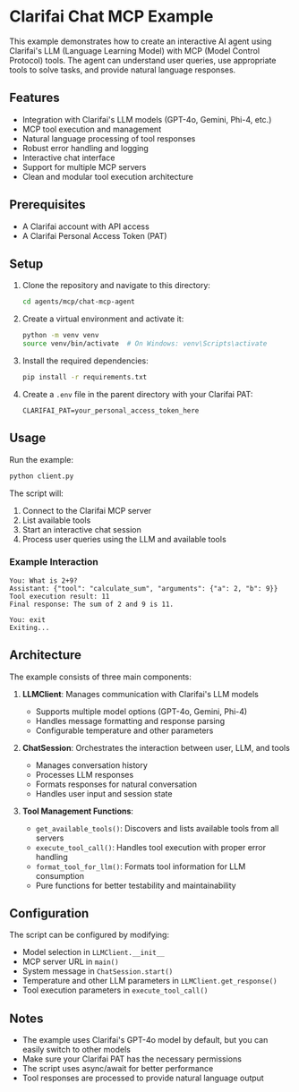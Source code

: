# Clarifai Chat MCP Example

This example demonstrates how to create an interactive AI agent using Clarifai's LLM (Language Learning Model) with MCP (Model Control Protocol) tools. The agent can understand user queries, use appropriate tools to solve tasks, and provide natural language responses.

## Features

- Integration with Clarifai's LLM models (GPT-4o, Gemini, Phi-4, etc.)
- MCP tool execution and management
- Natural language processing of tool responses
- Robust error handling and logging
- Interactive chat interface
- Support for multiple MCP servers
- Clean and modular tool execution architecture

## Prerequisites

- A Clarifai account with API access
- A Clarifai Personal Access Token (PAT)

## Setup

1. Clone the repository and navigate to this directory:
   ```bash
   cd agents/mcp/chat-mcp-agent
   ```

2. Create a virtual environment and activate it:
   ```bash
   python -m venv venv
   source venv/bin/activate  # On Windows: venv\Scripts\activate
   ```

3. Install the required dependencies:
   ```bash
   pip install -r requirements.txt
   ```

4. Create a `.env` file in the parent directory with your Clarifai PAT:
   ```
   CLARIFAI_PAT=your_personal_access_token_here
   ```

## Usage

Run the example:
```bash
python client.py
```

The script will:
1. Connect to the Clarifai MCP server
2. List available tools
3. Start an interactive chat session
4. Process user queries using the LLM and available tools

### Example Interaction

```
You: What is 2+9?
Assistant: {"tool": "calculate_sum", "arguments": {"a": 2, "b": 9}}
Tool execution result: 11
Final response: The sum of 2 and 9 is 11.

You: exit
Exiting...
```

## Architecture

The example consists of three main components:

1. **LLMClient**: Manages communication with Clarifai's LLM models
   - Supports multiple model options (GPT-4o, Gemini, Phi-4)
   - Handles message formatting and response parsing
   - Configurable temperature and other parameters

2. **ChatSession**: Orchestrates the interaction between user, LLM, and tools
   - Manages conversation history
   - Processes LLM responses
   - Formats responses for natural conversation
   - Handles user input and session state

3. **Tool Management Functions**:
   - `get_available_tools()`: Discovers and lists available tools from all servers
   - `execute_tool_call()`: Handles tool execution with proper error handling
   - `format_tool_for_llm()`: Formats tool information for LLM consumption
   - Pure functions for better testability and maintainability


## Configuration

The script can be configured by modifying:

- Model selection in `LLMClient.__init__`
- MCP server URL in `main()`
- System message in `ChatSession.start()`
- Temperature and other LLM parameters in `LLMClient.get_response()`
- Tool execution parameters in `execute_tool_call()`

## Notes

- The example uses Clarifai's GPT-4o model by default, but you can easily switch to other models
- Make sure your Clarifai PAT has the necessary permissions
- The script uses async/await for better performance
- Tool responses are processed to provide natural language output